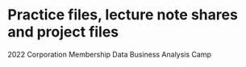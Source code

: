 # Practice files, lecture note shares and project files
2022 Corporation Membership Data Business Analysis Camp
